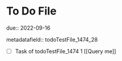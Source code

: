 # To Do File

due:: 2022-09-16

metadatafield:: todoTestFile_1474_28

- [ ] Task of todoTestFile_1474 1 [[Query me]]
